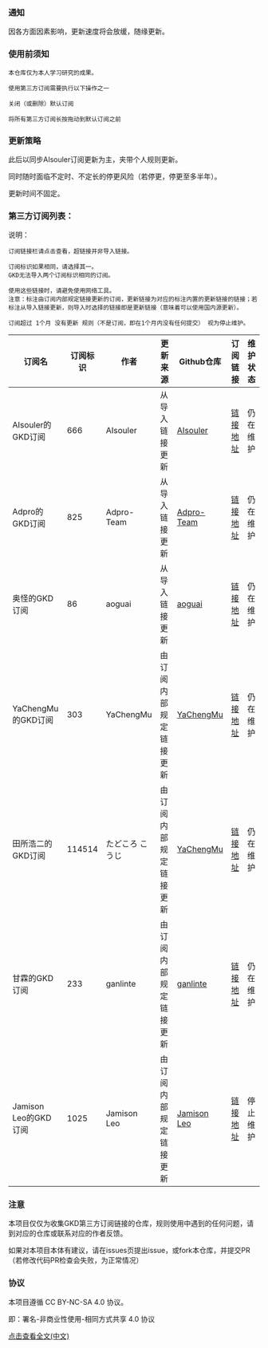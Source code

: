 ### 通知

因各方面因素影响，更新速度将会放缓，随缘更新。

### 使用前须知

    本仓库仅为本人学习研究的成果。

    使用第三方订阅需要执行以下操作之一

    关闭（或删除）默认订阅

    将所有第三方订阅长按拖动到默认订阅之前


### 更新策略

此后以同步AIsouler订阅更新为主，夹带个人规则更新。

同时随时面临不定时、不定长的停更风险（若停更，停更至多半年）。

更新时间不固定。

### 第三方订阅列表：

说明：

    订阅链接栏请点击查看，超链接并非导入链接。

    订阅标识如果相同，请选择其一。
    GKD无法导入两个订阅标识相同的订阅。

    使用这些链接时，请避免使用网络工具。
    注意：标注由订阅内部规定链接更新的订阅，更新链接为对应的标注内置的更新链接的链接；若标注从导入链接更新，则导入时选择的链接即是更新链接（意味着可以使用国内源更新）。

    订阅超过 1个月 没有更新 规则（不是订阅，即在1个月内没有任何提交） 视为停止维护。

|订阅名|订阅标识|作者|更新来源|Github仓库|订阅链接|维护状态|
|-----|------|----|------|---------|-------|-------|
|AIsouler的GKD订阅|666|AIsouler|从导入链接更新|[AIsouler](https://github.com/AIsouler/GKD_subscription)|[链接地址](https://raw.gitmirror.com/AIsouler/GKD_subscription/main/dist/AIsouler_gkd.json5)|仍在维护|
|Adpro的GKD订阅|825|Adpro-Team|从导入链接更新|[Adpro-Team](https://github.com/Adpro-Team/GKD_subscription)|[链接地址](https://raw.gitmirror.com/Adpro-Team/GKD_subscription/main/dist/Adpro_gkd.json5)|仍在维护|
|奥怪的GKD订阅|86|aoguai|从导入链接更新|[aoguai](https://github.com/aoguai/subscription)|[链接地址](https://raw.gitmirror.com/aoguai/subscription/custom/dist/aoguai_gkd.json5)|仍在维护|
|YaChengMu的GKD订阅|303|YaChengMu|由订阅内部规定链接更新|[YaChengMu](https://github.com/YaChengMu/subscription)|[链接地址](https://raw.gitmirror.com/YaChengMu/subscription/main/dist/gkd.json5)|仍在维护|
|田所浩二的GKD订阅|114514|たどころ こうじ|由订阅内部规定链接更新|[YaChengMu](https://github.com/gkd-sub-repo/114514_subscription)|[链接地址](https://raw.gitmirror.com/gkd-sub-repo/114514_subscription/main/dist/114514_gkd.json5)|仍在维护|
|甘霖的GKD订阅|233|ganlinte|由订阅内部规定链接更新|[ganlinte](https://github.com/ganlinte/GKD-subscription)|[链接地址](https://raw.gitmirror.com/GKD-subscription/main/dist/ganlin_gkd.json5)|仍在维护|
|Jamison Leo的GKD订阅|1025|Jamison Leo|由订阅内部规定链接更新|[Jamison Leo](https://github.com/JamisonLeo/GKD-subscription)|[链接地址](https://raw.gitmirror.com/JamisonLeo/GKD-subscription/main/subscription.json)|停止维护|

### 注意

本项目仅仅为收集GKD第三方订阅链接的仓库，规则使用中遇到的任何问题，请到对应的仓库或联系对应的作者反馈。

如果对本项目本体有建议，请在issues页提出issue，或fork本仓库，并提交PR（若修改代码PR检查会失败，为正常情况）

### 协议

本项目遵循 CC BY-NC-SA 4.0 协议。

即：署名-非商业性使用-相同方式共享 4.0 协议

[点击查看全文(中文)](https://creativecommons.org/licenses/by-nc-sa/4.0/legalcode.zh-hans)

